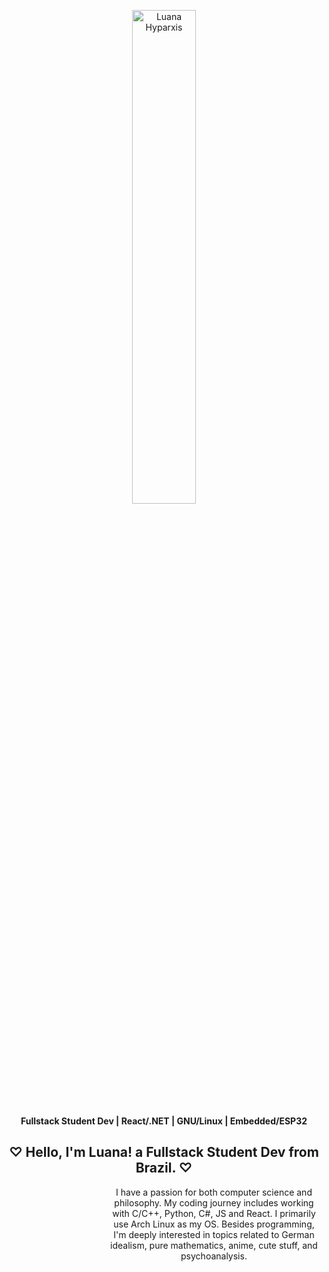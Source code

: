 <!--

<img align="left" width="200" src="https://github.com/luhyxi/luhyxi/assets/125469882/6b1eb0fe-fb3a-441f-b89b-db9802b1306c" />

<div align="center">
<h1> ♡ Hiiii!! I'm Luana Hyparxis ♡ </h1>
</div>
<h4 align="left"> ☆ Fullstack Student Dev ☆ </h4>
<h4 align="left">☆ React/.NET - GNU/Linux - Soup/Pandas  ☆ </h4>


-->
<p align="center">
  <img width="45%" src="https://i.redd.it/eu0yqbelk3131.png" alt="Luana Hyparxis">
</p>

<p align="center">
  <strong>Fullstack Student Dev | React/.NET | GNU/Linux | Embedded/ESP32</strong>
</p>

<div align="center">
  <h2> ♡ Hello, I'm Luana! a Fullstack Student Dev from Brazil. ♡ </h2>
</div>

<div align="center">
<dl><dd><dl><dd><dl><dd><dl><dd>
    I have a passion for both computer science and philosophy. My coding journey includes working with C/C++, Python, C#, JS and React. I primarily use Arch Linux as my OS. Besides programming, I'm deeply interested in topics related to German idealism, pure mathematics, anime, cute stuff, and psychoanalysis.
</dd></dl></dd></dl></dd></dl></dd></dl>
